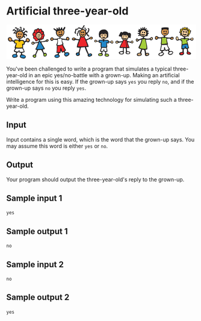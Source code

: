 # Artificial three-year-old
![](../images/artifi.png)

You've been challenged to write a program that simulates a typical
three-year-old in an epic yes/no-battle with a grown-up. Making an artificial
intelligence for this is easy. If the grown-up says `yes` you reply `no`, and
if the grown-up says `no` you reply `yes`.

Write a program using this amazing technology for simulating such a
three-year-old.

## Input
Input contains a single word, which is the word that the grown-up says. You may
assume this word is either `yes` or `no`.

## Output
Your program should output the three-year-old's reply to the grown-up.

## Sample input 1
```
yes
```

## Sample output 1
```
no
```

## Sample input 2
```
no
```

## Sample output 2
```
yes
```
